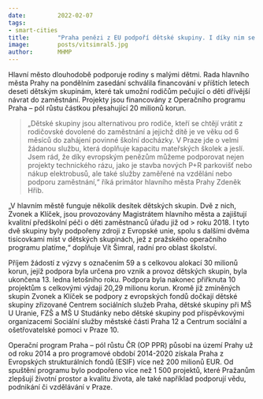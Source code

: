 ```yaml
---
date:         2022-02-07
tags:        
- smart-cities
title:        "Praha penězi z EU podpoří dětské skupiny. I díky nim se mohou rodiče malých dětí vracet dříve do zaměstnání"
image: 	      posts/vitsimral5.jpg
author:       MHMP
---
```

 
Hlavní město dlouhodobě podporuje rodiny s malými dětmi. Rada hlavního města Prahy na pondělním zasedání schválila financování v příštích letech deseti dětským skupinám, které tak umožní rodičům pečující o děti dřívější návrat do zaměstnání. Projekty jsou financovány z Operačního programu Praha – pól růstu částkou přesahující 20 milionů korun. 

> „Dětské skupiny jsou alternativou pro rodiče, kteří se chtějí vrátit z rodičovské dovolené do zaměstnání a jejichž dítě je ve věku od 6 měsíců do zahájení povinné školní docházky. V Praze jde o velmi žádanou službu, která doplňuje kapacitu mateřských školek a jeslí. Jsem rád, že díky evropským penězům můžeme podporovat nejen projekty technického rázu, jako je stavba nových P+R parkovišť nebo nákup elektrobusů, ale také služby zaměřené na vzdělání nebo podporu zaměstnání,“ říká primátor hlavního města Prahy Zdeněk Hřib.   

„V hlavním městě funguje několik desítek dětských skupin. Dvě z nich, Zvonek a Klíček, jsou provozovány Magistrátem hlavního města a zajištují kvalitní předškolní péči o děti zaměstnanců úřadu již od > roku 2018. I tyto dvě skupiny byly podpořeny zdroji z Evropské unie, spolu s dalšími dvěma tisícovkami míst v dětských skupinách, jež z pražského operačního programu platíme,“ doplňuje Vít Šimral, radní pro oblast školství.

Příjem žádostí z výzvy s označením 59 a s celkovou alokací 30 milionů korun, jejíž podpora byla určena pro vznik a provoz dětských skupin, byla ukončena 13. ledna letošního roku. Podpora byla nakonec přiřknuta 10 projektům s celkovými výdaji 20,29 milionu korun. Kromě již zmíněných skupin Zvonek a Klíček se podpory z evropských fondů dočkají dětské skupiny zřizované Centrem sociálních služeb Praha, dětské skupiny při MŠ U Uranie, FZŠ a MŠ U Studánky nebo dětské skupiny pod příspěvkovými organizacemi Sociální služby městské části Praha 12 a Centrum sociální a ošetřovatelské pomoci v Praze 10.

Operační program Praha – pól růstu ČR (OP PPR) působí na území Prahy už od roku 2014 a pro programové období 2014-2020 získala Praha z Evropských strukturálních fondů (ESIF) více než 200 milionů EUR. Od spuštění programu bylo podpořeno více než 1 500 projektů, které Pražanům zlepšují životní prostor a kvalitu života, ale také například podporují vědu, podnikání či vzdělávání v Praze. 
